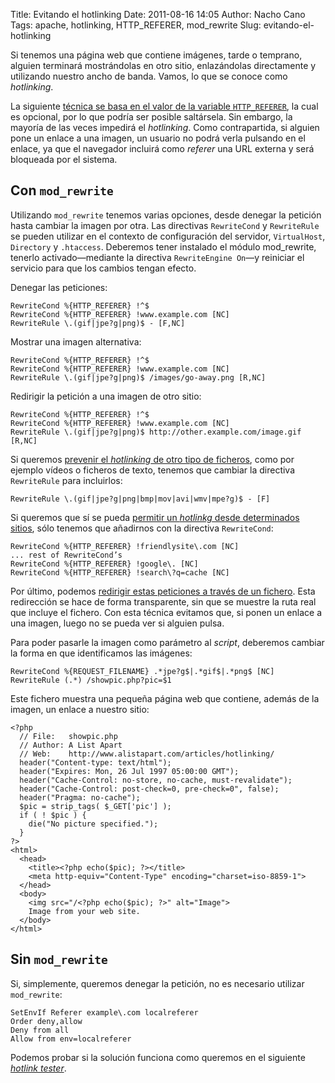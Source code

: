 Title: Evitando el hotlinking
Date: 2011-08-16 14:05
Author: Nacho Cano
Tags: apache, hotlinking, HTTP_REFERER, mod_rewrite
Slug: evitando-el-hotlinking

Si tenemos una página web que contiene imágenes, tarde o temprano,
alguien terminará mostrándolas en otro sitio, enlazándolas directamente
y utilizando nuestro ancho de banda. Vamos, lo que se conoce como
_hotlinking_.

La siguiente [técnica se basa en el valor de la variable
`HTTP_REFERER`][técnica se basa en el valor de la variable
HTTP_REFERER], la cual es opcional, por lo que podría ser posible
saltársela. Sin embargo, la mayoría de las veces impedirá el
_hotlinking_. Como contrapartida, si alguien pone un enlace a una
imagen, un usuario no podrá verla pulsando en el enlace, ya que el
navegador incluirá como _referer_ una URL externa y será bloqueada por
el sistema.


Con `mod_rewrite`
-----------------

Utilizando `mod_rewrite` tenemos varias opciones, desde denegar la
petición hasta cambiar la imagen por otra. Las directivas `RewriteCond`
y `RewriteRule` se pueden utilizar en el contexto de configuración del
servidor, `VirtualHost`, `Directory` y `.htaccess`. Deberemos tener
instalado el módulo <cde>mod_rewrite, tenerlo activado—mediante la
directiva `RewriteEngine On`—y reiniciar el servicio para que los
cambios tengan efecto.

Denegar las peticiones:

    RewriteCond %{HTTP_REFERER} !^$
    RewriteCond %{HTTP_REFERER} !www.example.com [NC]
    RewriteRule \.(gif|jpe?g|png)$ - [F,NC]

Mostrar una imagen alternativa:

    RewriteCond %{HTTP_REFERER} !^$
    RewriteCond %{HTTP_REFERER} !www.example.com [NC]
    RewriteRule \.(gif|jpe?g|png)$ /images/go-away.png [R,NC]

Redirigir la petición a una imagen de otro sitio:

    RewriteCond %{HTTP_REFERER} !^$
    RewriteCond %{HTTP_REFERER} !www.example.com [NC]
    RewriteRule \.(gif|jpe?g|png)$ http://other.example.com/image.gif [R,NC]

Si queremos [prevenir el _hotlinking_ de otro tipo de ficheros][], como
por ejemplo vídeos o ficheros de texto, tenemos que cambiar la directiva
`RewriteRule` para incluirlos:

    RewriteRule \.(gif|jpe?g|png|bmp|mov|avi|wmv|mpe?g)$ - [F]

Si queremos que sí se pueda [permitir un _hotlinkg_ desde determinados
sitios][], sólo tenemos que añadirnos con la directiva `RewriteCond`:

    RewriteCond %{HTTP_REFERER} !friendlysite\.com [NC]
    ... rest of RewriteCond’s
    RewriteCond %{HTTP_REFERER} !google\. [NC]
    RewriteCond %{HTTP_REFERER} !search\?q=cache [NC]

Por último, podemos [redirigir estas peticiones a través de un
fichero][permitir un _hotlinkg_ desde determinados sitios]. Esta
redirección se hace de forma transparente, sin que se muestre la ruta
real que incluye el fichero. Con esta técnica evitamos que, si ponen un
enlace a una imagen, luego no se pueda ver si alguien pulsa.

Para poder pasarle la imagen como parámetro al _script_, deberemos
cambiar la forma en que identificamos las imágenes:

    RewriteCond %{REQUEST_FILENAME} .*jpe?g$|.*gif$|.*png$ [NC]
    RewriteRule (.*) /showpic.php?pic=$1

Este fichero muestra una pequeña página web que contiene, además de la
imagen, un enlace a nuestro sitio:

    <?php
      // File:   showpic.php
      // Author: A List Apart
      // Web:    http://www.alistapart.com/articles/hotlinking/
      header("Content-type: text/html");
      header("Expires: Mon, 26 Jul 1997 05:00:00 GMT");
      header("Cache-Control: no-store, no-cache, must-revalidate");
      header("Cache-Control: post-check=0, pre-check=0", false);
      header("Pragma: no-cache");
      $pic = strip_tags( $_GET['pic'] );
      if ( ! $pic ) {
        die("No picture specified.");
      }
    ?>
    <html>
      <head>
        <title><?php echo($pic); ?></title>
        <meta http-equiv="Content-Type" encoding="charset=iso-8859-1">
      </head>
      <body>
        <img src="/<?php echo($pic); ?>" alt="Image">
        Image from your web site.
      </body>
    </html>

Sin `mod_rewrite`
-----------------

Si, simplemente, queremos denegar la petición, no es necesario utilizar
`mod_rewrite`:

    SetEnvIf Referer example\.com localreferer
    Order deny,allow
    Deny from all
    Allow from env=localreferer

Podemos probar si la solución funciona como queremos en el siguiente
_[hotlink tester][]_.</cde>

  [técnica se basa en el valor de la variable HTTP_REFERER]: http://httpd.apache.org/docs/2.3/rewrite/access.html
    "técnica se basa en el valor de la variable HTTP_REFERER"
  [prevenir el _hotlinking_ de otro tipo de ficheros]: http://www.besthostratings.com/articles/prevent-hot-linking.html
    "prevenir el _hotlinking_ de otro tipo de ficheros"
  [permitir un _hotlinkg_ desde determinados sitios]: http://www.alistapart.com/articles/hotlinking/
    "permitir un _hotlinkg_ desde determinados sitios"
  [hotlink tester]: http://corz.org/machine/source/php/security/hot-link-test.php
    "hotlink tester"
